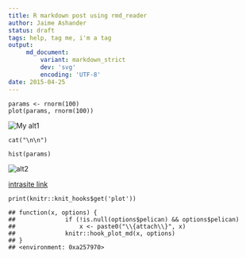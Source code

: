 ```yaml
---
title: R markdown post using rmd_reader
author: Jaime Ashander
status: draft
tags: help, tag me, i'm a tag
output:
     md_document:
         variant: markdown_strict
         dev: 'svg'
         encoding: 'UTF-8'
date: 2015-04-25
---
```


    params <- rnorm(100)
    plot(params, rnorm(100))

![My
alt1](%7Battach%7Dexample-rmd_files/figure-markdown_strict/my-fig-1.svg)

    cat("\n\n")

    hist(params)

![alt2](%7Battach%7Dexample-rmd_files/figure-markdown_strict/my-fig-2.svg)

[intrasite link](%7Bfilename%7Dexample-yaml.md)

    print(knitr::knit_hooks$get('plot'))

    ## function(x, options) {
    ##              if (!is.null(options$pelican) && options$pelican)
    ##                  x <- paste0("\\{attach\\}", x)
    ##              knitr::hook_plot_md(x, options)
    ## }
    ## <environment: 0xa257970>
